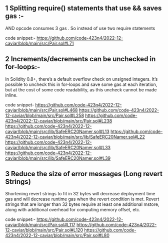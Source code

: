 ## 1  Splitting require() statements that use && saves gas :-

AND opcode consumes 3 gas . So instead of use two require statements

code snippet:-
https://github.com/code-423n4/2022-12-caviar/blob/main/src/Pair.sol#L71


## 2 Increments/decrements can be unchecked in for-loops:-
In Solidity 0.8+, there’s a default overflow check on unsigned integers. It’s possible to uncheck this in for-loops and save some gas at each iteration, but at the cost of some code readability, as this uncheck cannot be made inline.

code snippet-
https://github.com/code-423n4/2022-12-caviar/blob/main/src/Pair.sol#L468
https://github.com/code-423n4/2022-12-caviar/blob/main/src/Pair.sol#L258
https://github.com/code-423n4/2022-12-caviar/blob/main/src/Pair.sol#L238
https://github.com/code-423n4/2022-12-caviar/blob/main/src/lib/SafeERC20Namer.sol#L13
https://github.com/code-423n4/2022-12-caviar/blob/main/src/lib/SafeERC20Namer.sol#L22
https://github.com/code-423n4/2022-12-caviar/blob/main/src/lib/SafeERC20Namer.sol#L33
https://github.com/code-423n4/2022-12-caviar/blob/main/src/lib/SafeERC20Namer.sol#L39

## 3 Reduce the size of error messages (Long revert Strings)
Shortening revert strings to fit in 32 bytes will decrease deployment time gas and will decrease runtime gas when the revert condition is met.
Revert strings that are longer than 32 bytes require at least one additional mstore, along with additional overhead for computing memory offset, etc.

code snippet:-
https://github.com/code-423n4/2022-12-caviar/blob/main/src/Pair.sol#L117
https://github.com/code-423n4/2022-12-caviar/blob/main/src/Pair.sol#L120
https://github.com/code-423n4/2022-12-caviar/blob/main/src/Pair.sol#L80